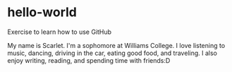 # hello-world
Exercise to learn how to use GitHub

My name is Scarlet. I'm a sophomore at Williams College. I love listening to music, dancing, driving in the car, eating good food, and traveling. I also enjoy writing, reading, and spending time with friends:D

